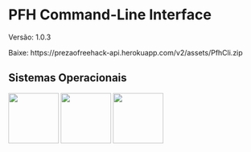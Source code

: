 # PFH Command-Line Interface
<p>Versão: 1.0.3</p>
<p>Baixe: https://prezaofreehack-api.herokuapp.com/v2/assets/PfhCli.zip</p>

## Sistemas Operacionais
<p>
<img src="https://upload.wikimedia.org/wikipedia/commons/thumb/0/0a/Unofficial_Windows_logo_variant_-_2002%E2%80%932012_%28Multicolored%29.svg/170px-Unofficial_Windows_logo_variant_-_2002%E2%80%932012_%28Multicolored%29.svg.png" width="100" height="100" />
<img src="https://upload.wikimedia.org/wikipedia/commons/3/35/Tux.svg" width="100" height="100" />
<img src="https://logos-download.com/wp-content/uploads/2020/06/Apple_Mac_OS_Logo.png" width="100" height="100" />
</p>
